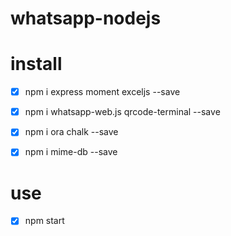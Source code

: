 # whatsapp-nodejs

# install
- [x] npm i express moment exceljs --save
- [x] npm i whatsapp-web.js qrcode-terminal --save
- [x] npm i ora chalk --save
- [x] npm i mime-db --save


# use

- [x] npm start
